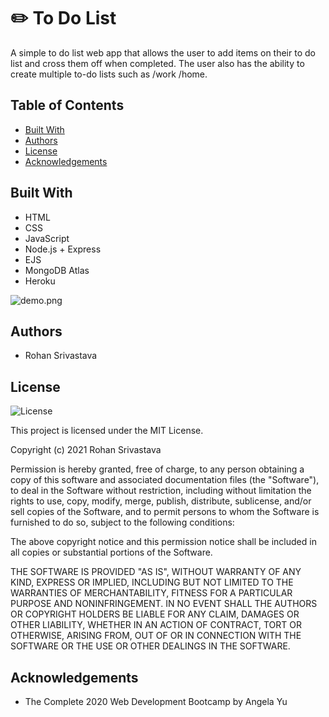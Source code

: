 # ✏️ To Do List

A simple to do list web app that allows the user to add items on their to do list and cross them off when completed. The user also has the ability to create multiple to-do lists such as /work /home.


## Table of Contents

* [Built With](#built-with)
* [Authors](#authors)
* [License](#license)
* [Acknowledgements](#acknowledgement)


## Built With

* HTML
* CSS
* JavaScript
* Node.js + Express
* EJS
* MongoDB Atlas
* Heroku

![demo.png](./public/imgs/demo.png)

## Authors

  - Rohan Srivastava


## License

![License](https://img.shields.io/badge/license-MIT%20License-blue.svg)

This project is licensed under the MIT License.

Copyright (c) 2021 Rohan Srivastava

Permission is hereby granted, free of charge, to any person obtaining a copy
of this software and associated documentation files (the "Software"), to deal
in the Software without restriction, including without limitation the rights
to use, copy, modify, merge, publish, distribute, sublicense, and/or sell
copies of the Software, and to permit persons to whom the Software is
furnished to do so, subject to the following conditions:

The above copyright notice and this permission notice shall be included in all
copies or substantial portions of the Software.

THE SOFTWARE IS PROVIDED "AS IS", WITHOUT WARRANTY OF ANY KIND, EXPRESS OR
IMPLIED, INCLUDING BUT NOT LIMITED TO THE WARRANTIES OF MERCHANTABILITY,
FITNESS FOR A PARTICULAR PURPOSE AND NONINFRINGEMENT. IN NO EVENT SHALL THE
AUTHORS OR COPYRIGHT HOLDERS BE LIABLE FOR ANY CLAIM, DAMAGES OR OTHER
LIABILITY, WHETHER IN AN ACTION OF CONTRACT, TORT OR OTHERWISE, ARISING FROM,
OUT OF OR IN CONNECTION WITH THE SOFTWARE OR THE USE OR OTHER DEALINGS IN THE
SOFTWARE.


## Acknowledgements

* The Complete 2020 Web Development Bootcamp by Angela Yu
